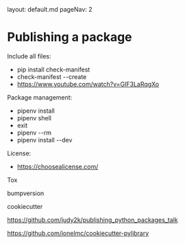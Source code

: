 <frontmatter>
  layout: default.md
  pageNav: 2
</frontmatter>

# Publishing a package

Include all files:
- pip install check-manifest
- check-manifest --create
- https://www.youtube.com/watch?v=GIF3LaRqgXo

Package management:
- pipenv install
- pipenv shell
- exit
- pipenv --rm
- pipenv install --dev

License:
- https://choosealicense.com/

Tox

bumpversion

cookiecutter

https://github.com/judy2k/publishing_python_packages_talk

https://github.com/ionelmc/cookiecutter-pylibrary